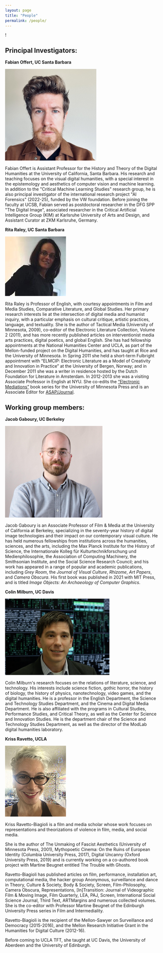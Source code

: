 ```yaml
---
layout: page
title: "People"
permalink: /people/
---
```

!
## Principal Investigators:

**Fabian Offert, UC Santa Barbara**

[<img src="/images/fabian.jpg" width ="300" height="300"/>](https://www.gss.ucsb.edu/people/fabian-offert)

Fabian Offert is Assistant Professor for the History and Theory of the Digital Humanities at the University of California, Santa Barbara. His research and teaching focuses on the visual digital humanities, with a special interest in the epistemology and aesthetics of computer vision and machine learning. In addition to the "Critical Machine Learning Studies" research group, he is also principal investigator of the international research project "AI Forensics" (2022-25), funded by the VW foundation. Before joining the faculty at UCSB, Fabian served as postdoctoral researcher in the DFG SPP "The Digital Image", associated researcher in the Critical Artificial Intelligence Group (KIM) at Karlsruhe University of Arts and Design, and Assistant Curator at ZKM Karlsruhe, Germany.

**Rita Raley, UC Santa Barbara**

[<img src="/images/rita.jpg"/>](https://www.english.ucsb.edu/people/faculty/raley-rita/)

Rita Raley is Professor of English, with courtesy appointments in Film and Media Studies, Comparative Literature, and Global Studies. Her primary research interests lie at the intersection of digital media and humanist inquiry, with a particular emphasis on cultural critique, artistic practices, language, and textuality. She is the author of Tactical Media (University of Minnesota, 2009), co-editor of the Electronic Literature Collection, Volume 2 (2011), and has more recently published articles on interventionist media arts practices, digital poetics, and global English. She has had fellowship appointments at the National Humanities Center and UCLA, as part of the Mellon-funded project on the Digital Humanities, and has taught at Rice and the University of Minnesota. In Spring 2011 she held a short-term Fulbright appointment with “ELMCIP: Electronic Literature as a Model of Creativity and Innovation in Practice” at the University of Bergen, Norway; and in December 2011 she was a writer in residence hosted by the Dutch Foundation for Literature in Amsterdam. In 2012-2013 she was a visiting Associate Professor in English at NYU. She co-edits the [“Electronic Mediations”](https://www.upress.umn.edu/book-division/series/electronic-mediations) book series for the University of Minnesota Press and is an Associate Editor for [ASAP/Journal](http://www.artsofthepresent.org/#!about1/cba).

## Working group members:

**Jacob Gaboury, UC Berkeley**

[<img src="/images/Gaboury_Headshot_MITPress.jpg" width="320" height="300"/>](https://filmmedia.berkeley.edu/people/jacob-gaboury/)

Jacob Gaboury is an Associate Professor of Film & Media at the University of California at Berkeley, specializing in the seventy-year history of digital image technologies and their impact on our contemporary visual culture. He has held numerous fellowships from institutions across the humanities, sciences, and the arts, including the Max Planck Institute for the History of Science, the Internationale Kolleg für Kulturtechnikforschung und Medienphilosophie, the Association of Computing Machinery, the Smithsonian Institute, and the Social Science Research Council; and his work has appeared in a range of popular and academic publications, including *Grey Room*, the *Journal of Visual Culture*, *Rhizome*, *Art Papers*, and *Camera Obscura*. His first book was published in 2021 with MIT Press, and is titled *Image Objects: An Archaeology of Computer Graphics*.

**Colin Milburn, UC Davis**

[<img src="/images/colin.png"/>](https://english.ucdavis.edu/people/milburn)

Colin Milburn's research focuses on the relations of literature, science, and technology. His interests include science fiction, gothic horror, the history of biology, the history of physics, nanotechnology, video games, and the digital humanities. He is a professor in the English Department, the Science and Technology Studies Department, and the Cinema and Digital Media Department. He is also affiliated with the programs in Cultural Studies, Performance Studies, and Critical Theory, as well as the Center for Science and Innovation Studies. He is the department chair of the Science and Technology Studies Department, as well as the director of the ModLab digital humanities laboratory.

**Kriss Ravetto, UCLA**

[<img src="/images/kriss.jpg"/>](https://www.tft.ucla.edu/blog/2020/07/02/kriss-ravetto-biagioli/)

Kriss Ravetto-Biagioli is a film and media scholar whose work focuses on representations and theorizations of violence in film, media, and social media.

She is the author of The Unmaking of Fascist Aesthetics (University of Minnesota Press, 2001), Mythopoetic Cinema: On the Ruins of European Identity (Columbia University Press, 2017), Digital Uncanny (Oxford University Press, 2019) and is currently working on a co-authored book project with Martine Beugnet entitled The Trouble with Ghosts.

Ravetto-Biagioli has published articles on film, performance, installation art, computational media, the hacker group Anonymous, surveillance and dance in Theory, Culture & Society, Body & Society, Screen, Film-Philosophy, Camera Obscura, Representations, [In]Transition: Journal of Videographic Film & Moving Image, Film Quarterly, LEA, PAJ, Screen, International Social Science Journal, Third Text, ARTMargins and numerous collected volumes. She is the co-editor with Professor Martine Beugnet of the Edinburgh University Press series in Film and Intermediality.

Ravetto-Biagioli is the recipient of the Mellon-Sawyer on Surveillance and Democracy (2015-2016), and the Mellon Research Initiative Grant in the Humanities for Digital Culture (2012-16).

Before coming to UCLA TFT, she taught at UC Davis, the University of Aberdeen and the University of Edinburgh.